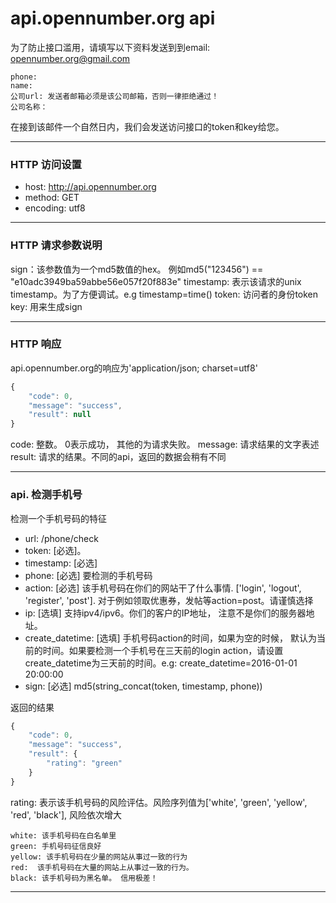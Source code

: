 # api.opennumber.org api

为了防止接口滥用，请填写以下资料发送到到email: opennumber.org@gmail.com
```
phone:
name:
公司url: 发送者邮箱必须是该公司邮箱，否则一律拒绝通过！
公司名称： 
```


在接到该邮件一个自然日内，我们会发送访问接口的token和key给您。



----
### HTTP 访问设置
- host: http://api.opennumber.org
- method: GET
- encoding: utf8

----
### HTTP 请求参数说明
sign：该参数值为一个md5数值的hex。 例如md5("123456") == "e10adc3949ba59abbe56e057f20f883e"
timestamp: 表示该请求的unix timestamp。为了方便调试。e.g timestamp=time()
token: 访问者的身份token
key:  用来生成sign


-----
### HTTP 响应
api.opennumber.org的响应为'application/json; charset=utf8'
```javascript
{
    "code": 0,
    "message": "success",
    "result": null
}
```
code: 整数。 0表示成功， 其他的为请求失败。
message: 请求结果的文字表述
result: 请求的结果。不同的api，返回的数据会稍有不同


-------
### api. 检测手机号
检测一个手机号码的特征
- url: /phone/check
- token: [必选]。
- timestamp: [必选]
- phone: [必选] 要检测的手机号码
- action: [必选] 该手机号码在你们的网站干了什么事情. ['login', 'logout', 'register', 'post']. 对于例如领取优惠券，发帖等action=post。请谨慎选择
- ip: [选填] 支持ipv4/ipv6。你们的客户的IP地址， 注意不是你们的服务器地址。
- create_datetime: [选填] 手机号码action的时间，如果为空的时候， 默认为当前的时间。如果要检测一个手机号在三天前的login action，请设置create_datetime为三天前的时间。e.g: create_datetime=2016-01-01 20:00:00
- sign: [必选] md5(string_concat(token, timestamp, phone))

返回的结果
```javascript
{
    "code": 0,
    "message": "success",
    "result": {
        "rating": "green"
    }
}
```


rating: 表示该手机号码的风险评估。风险序列值为['white', 'green', 'yellow', 'red', 'black'], 风险依次增大

```
white: 该手机号码在白名单里
green: 手机号码征信良好
yellow: 该手机号码在少量的网站从事过一致的行为
red:  该手机号码在大量的网站上从事过一致的行为。
black: 该手机号码为黑名单。 信用极差！
```
------


